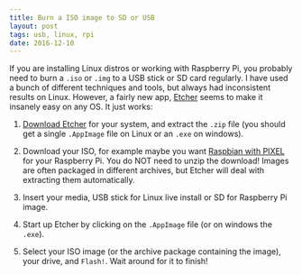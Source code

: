 ```yaml
---
title: Burn a ISO image to SD or USB
layout: post
tags: usb, linux, rpi
date: 2016-12-10
---
```


If you are installing Linux distros or working with Raspberry Pi, you probably need to burn a `.iso` or `.img` to a USB stick or SD card regularly. 
I have used a bunch of different techniques and tools, but always had inconsistent results on Linux. 
However, a fairly new app, [Etcher](https://etcher.io/) seems to make it insanely easy on any OS.
It just works: 

1. [Download Etcher](https://etcher.io/#downloads) for your system, and extract the `.zip` file (you should get a single `.AppImage` file on Linux or an `.exe` on windows).

2. Download your ISO, for example maybe you want [Raspbian with PIXEL](https://www.raspberrypi.org/downloads/raspbian/) for your Raspberry Pi. You do NOT need to unzip the download! Images are often packaged in different archives, but Etcher will deal with extracting them automatically. 

3. Insert your media, USB stick for Linux live install or SD for Raspberry Pi image. 

4. Start up Etcher by clicking on the `.AppImage` file (or on windows the `.exe`). 

5. Select your ISO image (or the archive package containing the image), your drive, and `Flash!`. Wait around for it to finish! 

